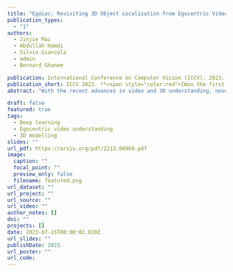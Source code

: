 ```yaml
---
title: "EgoLoc: Revisiting 3D Object Localization from Egocentric Videos with Visual Queries"
publication_types:
  - "1"
authors:
  - Jinjie Mai
  - Abdullah Hamdi
  - Silvio Giancola
  - admin
  - Bernard Ghanem

publication: International Conference on Computer Vision (ICCV), 2023. **<span style="color:red">[Won the first place in Ego4D VQ3D Challenge 2023]</span>**
publication_short: ICCV 2023. **<span style="color:red">[Won the first place in Ego4D VQ3D Challenge 2023]</span>**
abstract: "With the recent advances in video and 3D understanding, novel 4D spatio-temporal methods fusing both concepts have emerged. Towards this direction, the Ego4D Episodic Memory Benchmark proposed a task for Visual Queries with 3D Localization (VQ3D). Given an egocentric video clip and an image crop depicting a query object, the goal is to localize the 3D position of the center of that query object with respect to the camera pose of a query frame. Current methods tackle the problem of VQ3D by unprojecting the 2D localization results of the sibling task Visual Queries with 2D Localization (VQ2D) into 3D predictions. Yet, we point out that the low number of camera poses caused by camera re-localization from previous VQ3D methods severally hinders their overall success rate. In this work, we formalize a pipeline (we dub EgoLoc) that better entangles 3D multiview geometry with 2D object retrieval from egocentric videos. Our approach involves estimating more robust camera poses and aggregating multi-view 3D displacements by leveraging the 2D detection confidence, which enhances the success rate of object queries and leads to a significant improvement in the VQ3D baseline performance. Specifically, our approach achieves an overall success rate of up to 87.12%, which sets a new state-of-the-art result in the VQ3D task. We provide a comprehensive empirical analysis of the VQ3D task and existing solutions and highlight the remaining challenges in VQ3D. The code and models will be released upon publication to set a new standard for the VQ3D task."

draft: false
featured: true
tags:
  - Deep learning
  - Egocentric video understanding
  - 3D modelling
slides: ""
url_pdf: https://arxiv.org/pdf/2212.06969.pdf 
image:
  caption: ""
  focal_point: ""
  preview_only: false
  filename: featured.png
url_dataset: ""
url_project: ""
url_source: ""
url_video: ""
author_notes: []
doi: ""
projects: []
date: 2023-07-15T00:00:02.020Z
url_slides: ""
publishDate: 2023
url_poster: ""
url_code: 
---
```

